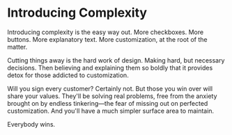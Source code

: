 <!--data 2023-09-04 -->

# Introducing Complexity

Introducing complexity is the easy way out. More checkboxes. More buttons. More explanatory text. More customization, at the root of the matter.

Cutting things away is the hard work of design. Making hard, but necessary decisions. Then believing and explaining them so boldly that it provides detox for those addicted to customization.

Will you sign every customer? Certainly not. But those you win over will share your values. They'll be solving real problems, free from the anxiety brought on by endless tinkering—the fear of missing out on perfected customization. And you'll have a much simpler surface area to maintain.

Everybody wins.